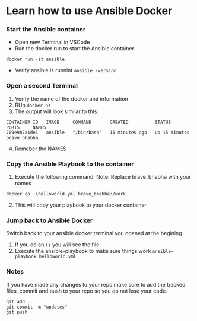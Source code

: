 # Learn how to use Ansible Docker

### Start the Ansible container
* Open new Terminal in VSCode
* Run the docker run to start the Ansible container.

```
docker run -it ansible
```

* Verify ansible is runnint ``` ansible -version ```

### Open a second Terminal

1. Verify the name of the docker and information 
2. RUn ``` docker ps ``` 
3. The output will look similar to this:
```
CONTAINER ID   IMAGE     COMMAND       CREATED          STATUS          PORTS     NAMES
709e9b7a1de1   ansible   "/bin/bash"   15 minutes ago   Up 15 minutes             brave_bhabha
```
4. Remeber the NAMES

### Copy the Ansible Playbook to the container
1. Execute the following command. Note: Replace brave_bhabha with your names
```
docker cp .\helloworld.yml brave_bhabha:/work
```
2. This will copy your playbook to your docker container.

### Jump back to Ansible Docker
Switch back to your ansible docker terminal you opened at the begining
1. If you do an ```ls``` you will see the file
2. Execute the ansible-playbook to make sure things work
``` ansible-playbook helloworld.yml ```




### Notes
If you have made any changes to your repo make sure to add the tracked files, commit and push to your repo so you do not lose your code.

```
git add ..
git commit -m "updates"
git push
```